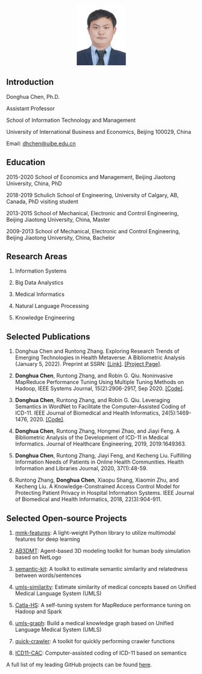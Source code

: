 
<center>
<img src='donghua_chen.jpg' style='width:130px;height:160px'>
</center>

## Introduction
Donghua Chen, Ph.D.

Assistant Professor

School of Information Technology and Management

University of International Business and Economics, Beijing 100029, China

Email: dhchen@uibe.edu.cn

## Education
2015-2020   School of Economics and Management, Beijing Jiaotong University, China, PhD

2018-2019   Schulich School of Engineering, University of Calgary, AB, Canada, PhD visiting student

2013-2015   School of Mechanical, Electronic and Control Engineering, Beijing Jiaotong University, China, Master

2009-2013   School of Mechanical, Electronic and Control Engineering, Beijing Jiaotong University, China, Bachelor


## Research Areas
1. Information Systems

2. Big Data Analystics

3. Medical Informatics

4. Natural Language Processing

5. Knowledge Engineering

## Selected Publications

1. Donghua Chen and Runtong Zhang. Exploring Research Trends of Emerging Technologies in Health Metaverse: A Bibliometric Analysis (January 5, 2022). Preprint at SSRN: [[Link]](http://dx.doi.org/10.2139/ssrn.3998068). [[Project Page]](https://health-metaverse.github.io/).

2. **Donghua Chen**, Runtong Zhang, and Robin G. Qiu. Noninvasive MapReduce Performance Tuning Using Multiple Tuning Methods on Hadoop, IEEE Systems Journal, 15(2):2906-2917, Sep 2020. [[Code]](https://github.com/dhchenx/Catla-HS).

3. **Donghua Chen**, Runtong Zhang, and Robin G. Qiu. Leveraging Semantics in WordNet to Facilitate the Computer-Assisted Coding of ICD-11. IEEE Journal of Biomedical and Health Informatics, 24(5):1469-1476, 2020. [[Code]](https://github.com/dhchenx/ICD11-CAC).

4. **Donghua Chen**, Runtong Zhang, Hongmei Zhao, and Jiayi Feng. A Bibliometric Analysis of the Development of ICD-11 in Medical Informatics. Journal of Healthcare Engineering, 2019, 2019:1649363. 

5. **Donghua Chen**, Runtong Zhang, Jiayi Feng, and Kecheng Liu. Fulfilling Information Needs of Patients in Online Health Communities. Health Information and Libraries Journal, 2020, 37(1):48-59. 

6. Runtong Zhang, **Donghua Chen**, Xiaopu Shang, Xiaomin Zhu, and Kecheng Liu. A Knowledge-Constrained Access Control Model for Protecting Patient Privacy in Hospital Information Systems. IEEE Journal of Biomedical and Health Informatics, 2018, 22(3):904-911. 

## Selected Open-source Projects
1. [mmk-features](https://github.com/dhchenx/mmkit-features): A light-weight Python library to utilize multimodal features for deep learning

2. [AB3DMT](https://github.com/dhchenx/AB3DMT): Agent-based 3D modeling toolkit for human body simulation based on NetLogo

3. [semantic-kit](https://github.com/dhchenx/semantic-kit): A toolkit to estimate semantic similarity and relatedness between words/sentences

4. [umls-similarity](https://github.com/dhchenx/umls-similarity): Estimate similarity of medical concepts based on Unified Medical Language System (UMLS)

5. [Catla-HS](https://github.com/dhchenx/Catla-HS): A self-tuning system for MapReduce performance tuning on Hadoop and Spark

6. [umls-graph](https://github.com/dhchenx/umls-graph): Build a medical knowledge graph based on Unified Language Medical System (UMLS)

7. [quick-crawler](https://github.com/dhchenx/quick-crawler): A toolkit for quickly performing crawler functions

8. [ICD11-CAC](https://github.com/dhchenx/ICD11-CAC): Computer-assisted coding of ICD-11 based on semantics

A full list of my leading GitHub projects can be found [here](https://github.com/dhchenx/dhchenx). 





